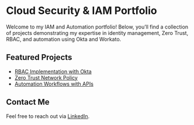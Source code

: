 # Cloud Security & IAM Portfolio

Welcome to my IAM and Automation portfolio! Below, you’ll find a collection of projects demonstrating my expertise in identity management, Zero Trust, RBAC, and automation using Okta and Workato.

## Featured Projects
- [RBAC Implementation with Okta](rbac-okta.md)
- [Zero Trust Network Policy](zero-trust.md)
- [Automation Workflows with APIs](automation.md)

## Contact Me  
Feel free to reach out via [LinkedIn](https://linkedin.com/in/vovincent12).
